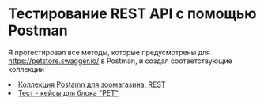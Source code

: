 # Тестирование REST API с помощью Postman

Я протестировал все методы, которые предусмотрены для https://petstore.swagger.io/ в Postman, и создал соответствующие коллекции

<div>
<li> <a href="https://www.postman.com/kiruxa-6353/workspace/my-workspace">Коллекция Postamn для зоомагазина: REST</a> </li>
<li> <a href="https://docs.google.com/spreadsheets/d/1QSyUnnn9VN-hIObeJ5ELzDYi6ek-uuVZ5O1yZRLFvcM/edit?usp=sharing">Тест - кейсы для блока "PET"</a> </li>
</div>
